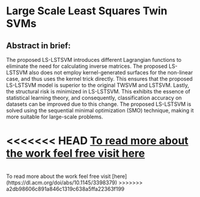# Large Scale Least Squares Twin SVMs  
## Abstract in brief:
 The proposed LS-LSTSVM introduces different Lagrangian functions to eliminate the need for calculating inverse matrices. The proposed LS-LSTSVM also does not employ kernel-generated surfaces for the non-linear case, and thus uses the kernel trick directly. This ensures that the proposed LS-LSTSVM model is superior to the original TWSVM and LSTSVM. Lastly, the structural risk is minimized in LS-LSTSVM. This exhibits the essence of statistical learning theory, and consequently, classification accuracy on datasets can be improved due to this change. The proposed LS-LSTSVM is solved using the sequential minimal optimization (SMO) technique, making it more suitable for large-scale problems.

<<<<<<< HEAD
[To read more about the work feel free visit here](https://dl.acm.org/doi/abs/10.1145/3398379)
=======
<br>
To read more about the work feel free visit [here](https://dl.acm.org/doi/abs/10.1145/3398379)
>>>>>>> a2db98606c891a846c1319c638a5ffa22363f199
